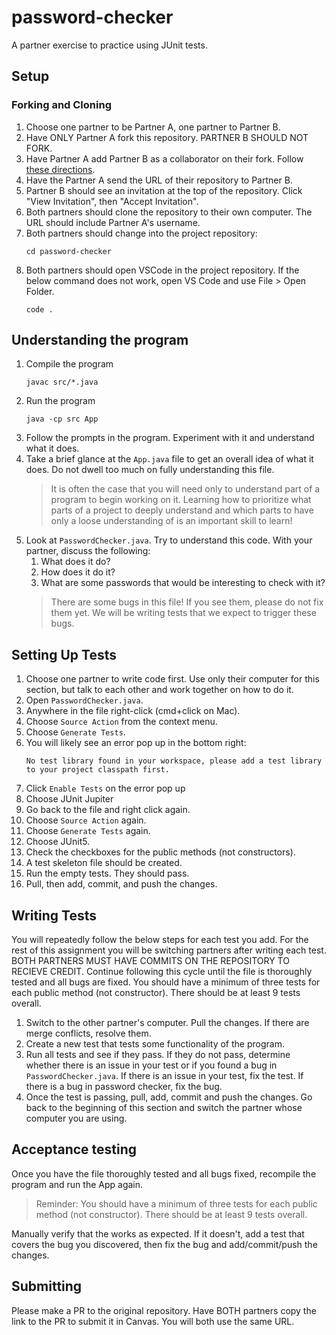 # password-checker

A partner exercise to practice using JUnit tests.

## Setup

### Forking and Cloning
1. Choose one partner to be Partner A, one partner to Partner B.
1. Have ONLY Partner A fork this repository. PARTNER B SHOULD NOT FORK.
1. Have Partner A add Partner B as a collaborator on their fork. Follow [these directions](https://docs.github.com/en/enterprise-server@3.10/account-and-profile/setting-up-and-managing-your-personal-account-on-github/managing-access-to-your-personal-repositories/inviting-collaborators-to-a-personal-repository#inviting-a-collaborator-to-a-personal-repository).
1. Have the Partner A send the URL of their repository to Partner B.
1. Partner B should see an invitation at the top of the repository. Click "View Invitation", then "Accept Invitation".
1. Both partners should clone the repository to their own computer. The URL should include Partner A's username.
1. Both partners should change into the project repository:
    ```
    cd password-checker
    ```
1. Both partners should open VSCode in the project repository. If the below command does not work, open VS Code and use File > Open Folder.
    ```
    code .
    ```

## Understanding the program
1. Compile the program
    ```
    javac src/*.java
    ```
1. Run the program
    ```
    java -cp src App
1. Follow the prompts in the program. Experiment with it and understand what it does.
1. Take a brief glance at the `App.java` file to get an overall idea of what it does. Do not dwell too much on fully understanding this file.
    > It is often the case that you will need only to understand part of a program to begin working on it. Learning how to prioritize what parts of a project to deeply understand and which parts to have only a loose understanding of is an important skill to learn!
1. Look at `PasswordChecker.java`. Try to understand this code. With your partner, discuss the following:
    1. What does it do?
    1. How does it do it?
    1. What are some passwords that would be interesting to check with it?
    > There are some bugs in this file! If you see them, please do not fix them yet. We will be writing tests that we expect to trigger these bugs.

## Setting Up Tests
1. Choose one partner to write code first. Use only their computer for this section, but talk to each other and work together on how to do it.
1. Open `PasswordChecker.java`.
1. Anywhere in the file right-click (cmd+click on Mac).
1. Choose `Source Action` from the context menu.
1. Choose `Generate Tests`.
1. You will likely see an error pop up in the bottom right:
    ```
    No test library found in your workspace, please add a test library to your project classpath first.
    ```
1. Click `Enable Tests` on the error pop up
1. Choose JUnit Jupiter
1. Go back to the file and right click again.
1. Choose `Source Action` again.
1. Choose `Generate Tests` again.
1. Choose JUnit5.
1. Check the checkboxes for the public methods (not constructors).
1. A test skeleton file should be created.
1. Run the empty tests. They should pass.
1. Pull, then add, commit, and push the changes. 


## Writing Tests
You will repeatedly follow the below steps for each test you add. For the rest of this assignment you will be switching partners after writing each test. BOTH PARTNERS MUST HAVE COMMITS ON THE REPOSITORY TO RECIEVE CREDIT. Continue following this cycle until the file is thoroughly tested and all bugs are fixed. You should have a minimum of three tests for each public method (not constructor). There should be at least 9 tests overall.

1. Switch to the other partner's computer. Pull the changes. If there are merge conflicts, resolve them.
1. Create a new test that tests some functionality of the program.
1. Run all tests and see if they pass. If they do not pass, determine whether there is an issue in your test or if you found a bug in `PasswordChecker.java`. If there is an issue in your test, fix the test. If there is a bug in password checker, fix the bug.
1. Once the test is passing, pull, add, commit and push the changes. Go back to the beginning of this section and switch the partner whose computer you are using.

## Acceptance testing
Once you have the file thoroughly tested and all bugs fixed, recompile the program and run the App again.

> Reminder: You should have a minimum of three tests for each public method (not constructor). There should be at least 9 tests overall.

Manually verify that the works as expected. If it doesn't, add a test that covers the bug you discovered, then fix the bug and add/commit/push the changes.

## Submitting
Please make a PR to the original repository. Have BOTH partners copy the link to the PR to submit it in Canvas. You will both use the same URL.